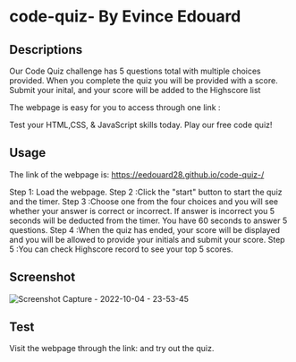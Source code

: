 # code-quiz- By Evince Edouard

## Descriptions
Our Code Quiz challenge has 5 questions total with multiple choices provided. When you complete the quiz you will be provided with a score. Submit your inital, and your score will be added to the Highscore list

The webpage is easy for you to access through one link :

Test your HTML,CSS, & JavaScript skills today. Play our free code quiz!

## Usage
The link of the webpage is: https://eedouard28.github.io/code-quiz-/

Step 1: Load the webpage.
Step 2 :Click the "start" button to start the quiz and the timer.
Step 3 :Choose one from the four choices and you will see whether your answer is correct or incorrect. If answer is incorrect you 5 seconds will be deducted from the timer. You have 60 seconds to answer 5 questions.
Step 4 :When the quiz has ended, your score will be displayed and you will be allowed to provide your initials and submit your score. 
Step 5 :You can check Highscore record to see your top 5 scores.



## Screenshot

![Screenshot Capture - 2022-10-04 - 23-53-45](https://user-images.githubusercontent.com/111817163/193977992-c6ba3f6b-79e9-4846-9f06-e6bedd2c823c.png)

## Test
Visit the webpage through the link: and try out the quiz.
